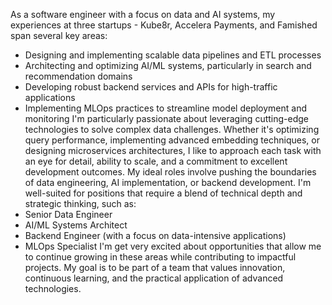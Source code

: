As a software engineer with a focus on data and AI systems, my experiences at three startups  Kube8r, Accelera Payments, and Famished span several key areas:
- Designing and implementing scalable data pipelines and ETL processes
- Architecting and optimizing AI/ML systems, particularly in search and recommendation domains
- Developing robust backend services and APIs for high-traffic applications
- Implementing MLOps practices to streamline model deployment and monitoring
I'm particularly passionate about leveraging cutting-edge technologies to solve complex data challenges. Whether it's optimizing query performance, implementing advanced embedding techniques, or designing microservices architectures, I like to approach each task with an eye for detail, ability to scale, and a commitment to excellent development outcomes.
My ideal roles involve pushing the boundaries of data engineering, AI implementation, or backend development. I'm well-suited for positions that require a blend of technical depth and strategic thinking, such as:
- Senior Data Engineer
- AI/ML Systems Architect
- Backend Engineer (with a focus on data-intensive applications)
- MLOps Specialist
I'm get very excited about opportunities that allow me to continue growing in these areas while contributing to impactful projects. My goal is to be part of a team that values innovation, continuous learning, and the practical application of advanced technologies.

<!---
NamanSudan/NamanSudan is a ✨ special ✨ repository because its `README.md` (this file) appears on your GitHub profile.
You can click the Preview link to take a look at your changes.
--->

